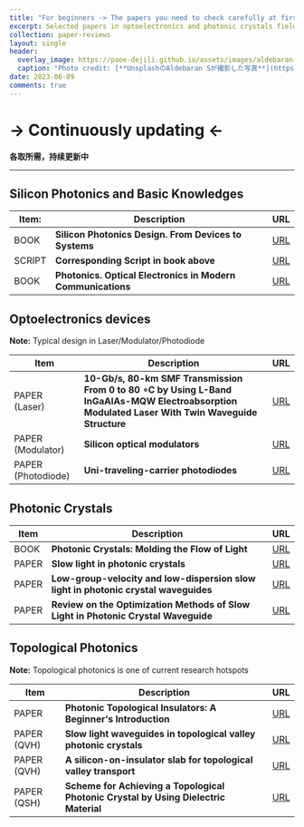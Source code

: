 ```yaml
---
title: "For beginners -> The papers you need to check carefully at first"
excerpt: Selected papers in optoelectronics and photonic crystals field  
collection: paper-reviews
layout: single
header:
  overlay_image: https://paoe-dejili.github.io/assets/images/aldebaran-s-qtRF_RxCAo0-unsplash.jpg
  caption: "Photo credit: [**UnsplashのAldebaran Sが撮影した写真**](https://unsplash.com/ja/%E5%86%99%E7%9C%9F/qtRF_RxCAo0)" 
date: 2023-06-09
comments: true
---
```


# -> Continuously updating <-
**各取所需，持续更新中**

***

## Silicon Photonics and Basic Knowledges

| Item: | Description | URL |
| ----------- | ----------- | ----------- |
| BOOK | **Silicon Photonics Design. From Devices to Systems** | [URL](https://www.cambridge.org/core/books/silicon-photonics-design/BF3CF13E8542BCE67FD2BBC7104ECEAB) |
| SCRIPT | **Corresponding Script in book above**  | [URL](https://github.com/lukasc-ubc) |
| BOOK | **Photonics. Optical Electronics in Modern Communications**  | [URL](https://global.oup.com/academic/product/photonics-9780195179460?cc=jp&lang=en&) |

<!-- **Book**: _"[Silicon Photonics Design From Devices to Systems](https://www.cambridge.org/core/books/silicon-photonics-design/BF3CF13E8542BCE67FD2BBC7104ECEAB)"_  -->
<!-- * Very detailed introduction is summarized and lots of components are analyzed. -->


## Optoelectronics devices
**Note:** Typical design in Laser/Modulator/Photodiode

| Item | Description | URL |
| ----------- | ----------- | ----------- |
| PAPER (Laser) | **10-Gb/s, 80-km SMF Transmission From 0 to 80 ∘C by Using L-Band InGaAlAs-MQW Electroabsorption Modulated Laser With Twin Waveguide Structure** | [URL](https://ieeexplore.ieee.org/document/5210173) |
| PAPER (Modulator) | **Silicon optical modulators**  | [URL](https://www.nature.com/articles/nphoton.2010.179) |
| PAPER (Photodiode) | **Uni-traveling-carrier photodiodes**  | [URL](https://pubs.aip.org/aip/jap/article/127/3/031101/157286/Uni-traveling-carrier-photodiodes) |




## Photonic Crystals

| Item | Description | URL |
| ----------- | ----------- | ----------- |
| BOOK  | **Photonic Crystals: Molding the Flow of Light** | [URL](http://ab-initio.mit.edu/book/) |
| PAPER | **Slow light in photonic crystals** | [URL](https://www.nature.com/articles/nphoton.2008.146) |
| PAPER | **Low-group-velocity and low-dispersion slow light in photonic crystal waveguides** | [URL](https://opg.optica.org/ol/fulltext.cfm?uri=ol-32-20-2981&id=142921) |
| PAPER | **Review on the Optimization Methods of Slow Light in Photonic Crystal Waveguide** | [URL](https://ieeexplore.ieee.org/document/7021961) |


## Topological Photonics
**Note:** Topological photonics is one of current research hotspots

| Item | Description | URL |
| ----------- | ----------- | ----------- |
| PAPER | **Photonic Topological Insulators: A Beginner's Introduction** | [URL](https://ieeexplore.ieee.org/document/9445781) |
| PAPER (QVH) | **Slow light waveguides in topological valley photonic crystals** | [URL](https://opg.optica.org/ol/fulltext.cfm?uri=ol-45-9-2648&id=431314) |
| PAPER (QVH) | **A silicon-on-insulator slab for topological valley transport** | [URL](https://www.nature.com/articles/s41467-019-08881-z) |
| PAPER (QSH) | **Scheme for Achieving a Topological Photonic Crystal by Using Dielectric Material** | [URL](https://journals.aps.org/prl/abstract/10.1103/PhysRevLett.114.223901) |



